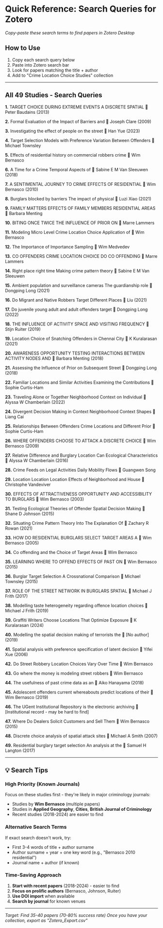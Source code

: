# Quick Reference: Search Queries for Zotero
*Copy-paste these search terms to find papers in Zotero Desktop*

## How to Use
1. Copy each search query below
2. Paste into Zotero search bar
3. Look for papers matching the title + author
4. Add to "Crime Location Choice Studies" collection

---

## All 49 Studies - Search Queries

**1.** TARGET CHOICE DURING EXTREME EVENTS A DISCRETE SPATIAL
   👤 Peter Baudains (2013)

**2.** Formal Evaluation of the Impact of Barriers and
   👤 Joseph Clare (2009)

**3.** Investigating the effect of people on the street
   👤 Han Yue (2023)

**4.** Target Selection Models with Preference Variation Between Offenders
   👤 Michael Townsley

**5.** Effects of residential history on commercial robbers crime
   👤 Wim Bernasco

**6.** A Time for a Crime Temporal Aspects of
   👤 Sabine E M Van Sleeuwen (2018)

**7.** A SENTIMENTAL JOURNEY TO CRIME EFFECTS OF RESIDENTIAL
   👤 Wim Bernasco (2010)

**8.** Burglars blocked by barriers The impact of physical
   👤 Luzi Xiao (2021)

**9.** FAMILY MATTERS EFFECTS OF FAMILY MEMBERS RESIDENTIAL AREAS
   👤 Barbara Menting

**10.** BITING ONCE TWICE THE INFLUENCE OF PRIOR ON
   👤 Marre Lammers

**11.** Modeling Micro Level Crime Location Choice Application of
   👤 Wim Bernasco

**12.** The Importance of Importance Sampling
   👤 Wim Medvedev

**13.** CO OFFENDERS CRIME LOCATION CHOICE DO CO OFFENDING
   👤 Marre Lammers

**14.** Right place right time Making crime pattern theory
   👤 Sabine E M Van Sleeuwen

**15.** Ambient population and surveillance cameras The guardianship role
   👤 Dongping Long (2021)

**16.** Do Migrant and Native Robbers Target Different Places
   👤 Liu (2021)

**17.** Do juvenile young adult and adult offenders target
   👤 Dongping Long (2022)

**18.** THE INFLUENCE OF ACTIVITY SPACE AND VISITING FREQUENCY
   👤 Stijn Ruiter (2019)

**19.** Location Choice of Snatching Offenders in Chennai City
   👤 K Kuralarasan (2021)

**20.** AWARENESS OPPORTUNITY TESTING INTERACTIONS BETWEEN ACTIVITY NODES AND
   👤 Barbara Menting (2018)

**21.** Assessing the Influence of Prior on Subsequent Street
   👤 Dongping Long (2018)

**22.** Familiar Locations and Similar Activities Examining the Contributions
   👤 Sophie Curtis-Ham

**23.** Traveling Alone or Together Neighborhood Context on Individual
   👤 Alyssa W Chamberlain (2022)

**24.** Divergent Decision Making in Context Neighborhood Context Shapes
   👤 Liang Cai

**25.** Relationships Between Offenders Crime Locations and Different Prior
   👤 Sophie Curtis-Ham

**26.** WHERE OFFENDERS CHOOSE TO ATTACK A DISCRETE CHOICE
   👤 Wim Bernasco (2009)

**27.** Relative Difference and Burglary Location Can Ecological Characteristics
   👤 Alyssa W Chamberlain (2016)

**28.** Crime Feeds on Legal Activities Daily Mobility Flows
   👤 Guangwen Song

**29.** Location Location Location Effects of Neighborhood and House
   👤 Christophe Vandeviver

**30.** EFFECTS OF ATTRACTIVENESS OPPORTUNITY AND ACCESSIBILITY TO BURGLARS
   👤 Wim Bernasco (2003)

**31.** Testing Ecological Theories of Offender Spatial Decision Making
   👤 Shane D Johnson (2015)

**32.** Situating Crime Pattern Theory Into The Explanation Of
   👤 Zachary R Rowan (2021)

**33.** HOW DO RESIDENTIAL BURGLARS SELECT TARGET AREAS A
   👤 Wim Bernasco (2005)

**34.** Co offending and the Choice of Target Areas
   👤 Wim Bernasco

**35.** LEARNING WHERE TO OFFEND EFFECTS OF PAST ON
   👤 Wim Bernasco (2015)

**36.** Burglar Target Selection A Crossnational Comparison
   👤 Michael Townsley (2015)

**37.** ROLE OF THE STREET NETWORK IN BURGLARS SPATIAL
   👤 Michael J Frith (2017)

**38.** Modelling taste heterogeneity regarding offence location choices
   👤 Michael J Frith (2019)

**39.** Graffiti Writers Choose Locations That Optimize Exposure
   👤 K Kuralarasan (2024)

**40.** Modelling the spatial decision making of terrorists the
   👤 [No author] (2019)

**41.** Spatial analysis with preference specification of latent decision
   👤 Yifei Xue (2006)

**42.** Do Street Robbery Location Choices Vary Over Time
   👤 Wim Bernasco

**43.** Go where the money is modeling street robbers
   👤 Wim Bernasco

**44.** The usefulness of past crime data as an
   👤 Aiko Hanayama (2018)

**45.** Adolescent offenders current whereabouts predict locations of their
   👤 Wim Bernasco (2019)

**46.** The UGent Institutional Repository is the electronic archiving
   👤 [Institutional record - may be hard to find]

**47.** Where Do Dealers Solicit Customers and Sell Them
   👤 Wim Bernasco (2015)

**48.** Discrete choice analysis of spatial attack sites
   👤 Michael A Smith (2007)

**49.** Residential burglary target selection An analysis at the
   👤 Samuel H Langton (2017)

---

## 💡 Search Tips

### High Priority (Known Journals)
Focus on these studies first - they're likely in major criminology journals:
- Studies by **Wim Bernasco** (multiple papers)
- Studies in **Applied Geography**, **Cities**, **British Journal of Criminology**
- Recent studies (2018-2024) are easier to find

### Alternative Search Terms
If exact search doesn't work, try:
- First 3-4 words of title + author surname
- Author surname + year + one key word (e.g., "Bernasco 2010 residential")
- Journal name + author (if known)

### Time-Saving Approach
1. **Start with recent papers** (2018-2024) - easier to find
2. **Focus on prolific authors** (Bernasco, Johnson, Ruiter)
3. **Use DOI import** when available
4. **Search by journal** for known venues

---

*Target: Find 35-40 papers (70-80% success rate)*
*Once you have your collection, export as "Zotero_Export.csv"*
